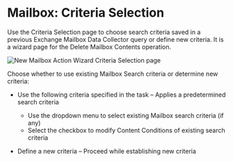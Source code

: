 # Mailbox: Criteria Selection

Use the Criteria Selection page to choose search criteria saved in a previous Exchange Mailbox Data Collector query or define new criteria. It is a wizard page for the Delete Mailbox Contents operation.

![New Mailbox Action Wizard Criteria Selection page](/img/product_docs/accessanalyzer/accessanalyzer/enterpriseauditor/admin/action/mailbox/criteriaselection.png)

Choose whether to use existing Mailbox Search criteria or determine new criteria:

- Use the following criteria specified in the task – Applies a predetermined search criteria

  - Use the dropdown menu to select existing Mailbox search criteria (if any)
  - Select the checkbox to modify Content Conditions of existing search criteria
- Define a new criteria – Proceed while establishing new criteria
